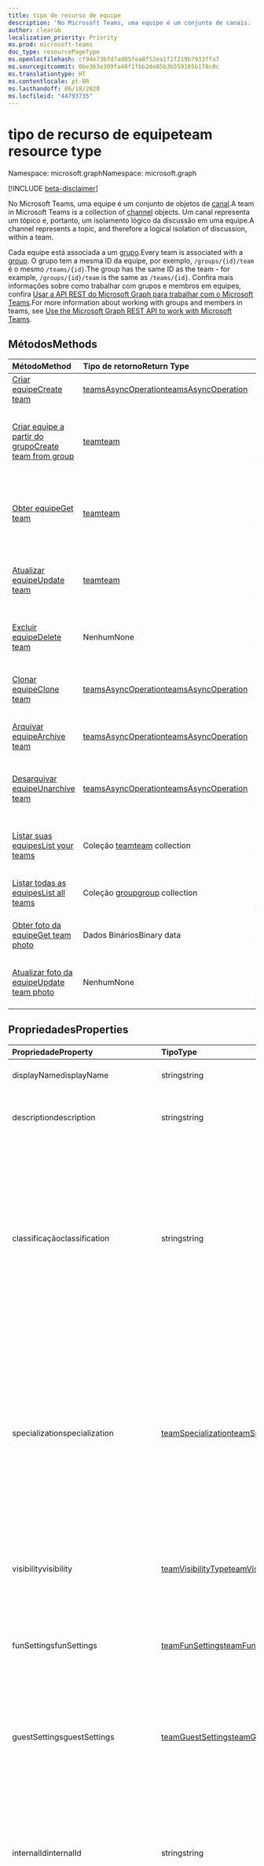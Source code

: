```yaml
---
title: tipo de recurso de equipe
description: 'No Microsoft Teams, uma equipe é um conjunto de canais. '
author: clearab
localization_priority: Priority
ms.prod: microsoft-teams
doc_type: resourcePageType
ms.openlocfilehash: cf94e73bfd7ad05fea8f52ea1f2f219b7933ffa7
ms.sourcegitcommit: 0be363e309fa40f1fbb2de85b3b559105b178c0c
ms.translationtype: HT
ms.contentlocale: pt-BR
ms.lasthandoff: 06/18/2020
ms.locfileid: "44793735"
---
```

# <a name="team-resource-type"></a><span data-ttu-id="06d42-103">tipo de recurso de equipe</span><span class="sxs-lookup"><span data-stu-id="06d42-103">team resource type</span></span>

<span data-ttu-id="06d42-104">Namespace: microsoft.graph</span><span class="sxs-lookup"><span data-stu-id="06d42-104">Namespace: microsoft.graph</span></span>

[!INCLUDE [beta-disclaimer](../../includes/beta-disclaimer.md)]

<span data-ttu-id="06d42-105">No Microsoft Teams, uma equipe é um conjunto de objetos de [canal](channel.md).</span><span class="sxs-lookup"><span data-stu-id="06d42-105">A team in Microsoft Teams is a collection of [channel](channel.md) objects.</span></span> <span data-ttu-id="06d42-106">Um canal representa um tópico e, portanto, um isolamento lógico da discussão em uma equipe.</span><span class="sxs-lookup"><span data-stu-id="06d42-106">A channel represents a topic, and therefore a logical isolation of discussion, within a team.</span></span>

<span data-ttu-id="06d42-107">Cada equipe está associada a um [grupo](../resources/group.md).</span><span class="sxs-lookup"><span data-stu-id="06d42-107">Every team is associated with a [group](../resources/group.md).</span></span> <span data-ttu-id="06d42-108">O grupo tem a mesma ID da equipe, por exemplo, `/groups/{id}/team` é o mesmo `/teams/{id}`.</span><span class="sxs-lookup"><span data-stu-id="06d42-108">The group has the same ID as the team - for example, `/groups/{id}/team` is the same as `/teams/{id}`.</span></span> <span data-ttu-id="06d42-109">Confira mais informações sobre como trabalhar com grupos e membros em equipes, confira [Usar a API REST do Microsoft Graph para trabalhar com o Microsoft Teams](teams-api-overview.md).</span><span class="sxs-lookup"><span data-stu-id="06d42-109">For more information about working with groups and members in teams, see [Use the Microsoft Graph REST API to work with Microsoft Teams](teams-api-overview.md).</span></span>

## <a name="methods"></a><span data-ttu-id="06d42-110">Métodos</span><span class="sxs-lookup"><span data-stu-id="06d42-110">Methods</span></span>

| <span data-ttu-id="06d42-111">Método</span><span class="sxs-lookup"><span data-stu-id="06d42-111">Method</span></span>       | <span data-ttu-id="06d42-112">Tipo de retorno</span><span class="sxs-lookup"><span data-stu-id="06d42-112">Return Type</span></span>  |<span data-ttu-id="06d42-113">Descrição</span><span class="sxs-lookup"><span data-stu-id="06d42-113">Description</span></span>|
|:---------------|:--------|:----------|
|[<span data-ttu-id="06d42-114">Criar equipe</span><span class="sxs-lookup"><span data-stu-id="06d42-114">Create team</span></span>](../api/team-post.md) | [<span data-ttu-id="06d42-115">teamsAsyncOperation</span><span class="sxs-lookup"><span data-stu-id="06d42-115">teamsAsyncOperation</span></span>](teamsasyncoperation.md) | <span data-ttu-id="06d42-116">Crie uma equipe do zero.</span><span class="sxs-lookup"><span data-stu-id="06d42-116">Create a team from scratch.</span></span> |
|[<span data-ttu-id="06d42-117">Criar equipe a partir do grupo</span><span class="sxs-lookup"><span data-stu-id="06d42-117">Create team from group</span></span>](../api/team-put-teams.md) | [<span data-ttu-id="06d42-118">team</span><span class="sxs-lookup"><span data-stu-id="06d42-118">team</span></span>](team.md) | <span data-ttu-id="06d42-119">Crie uma nova equipe ou adicione uma equipe a um grupo existente.</span><span class="sxs-lookup"><span data-stu-id="06d42-119">Create a new team, or add a team to an existing group.</span></span>|
|[<span data-ttu-id="06d42-120">Obter equipe</span><span class="sxs-lookup"><span data-stu-id="06d42-120">Get team</span></span>](../api/team-get.md) | [<span data-ttu-id="06d42-121">team</span><span class="sxs-lookup"><span data-stu-id="06d42-121">team</span></span>](team.md) | <span data-ttu-id="06d42-122">Recupere as propriedades e relações da equipe especificada.</span><span class="sxs-lookup"><span data-stu-id="06d42-122">Retrieve the properties and relationships of the specified team.</span></span>|
|[<span data-ttu-id="06d42-123">Atualizar equipe</span><span class="sxs-lookup"><span data-stu-id="06d42-123">Update team</span></span>](../api/team-update.md) | [<span data-ttu-id="06d42-124">team</span><span class="sxs-lookup"><span data-stu-id="06d42-124">team</span></span>](team.md) |<span data-ttu-id="06d42-125">Atualize as propriedades da equipe especificada.</span><span class="sxs-lookup"><span data-stu-id="06d42-125">Update the properties of the specified team.</span></span> |
|[<span data-ttu-id="06d42-126">Excluir equipe</span><span class="sxs-lookup"><span data-stu-id="06d42-126">Delete team</span></span>](/graph/api/group-delete?view=graph-rest-1.0) | <span data-ttu-id="06d42-127">Nenhum</span><span class="sxs-lookup"><span data-stu-id="06d42-127">None</span></span> |<span data-ttu-id="06d42-128">Exclua a equipe e o grupo associado.</span><span class="sxs-lookup"><span data-stu-id="06d42-128">Delete the team and its associated group.</span></span> |
|[<span data-ttu-id="06d42-129">Clonar equipe</span><span class="sxs-lookup"><span data-stu-id="06d42-129">Clone team</span></span>](../api/team-clone.md) | [<span data-ttu-id="06d42-130">teamsAsyncOperation</span><span class="sxs-lookup"><span data-stu-id="06d42-130">teamsAsyncOperation</span></span>](../resources/teamsasyncoperation.md) |<span data-ttu-id="06d42-131">Copie a equipe e o grupo associado.</span><span class="sxs-lookup"><span data-stu-id="06d42-131">Copy the team and its associated group.</span></span> |
|[<span data-ttu-id="06d42-132">Arquivar equipe</span><span class="sxs-lookup"><span data-stu-id="06d42-132">Archive team</span></span>](../api/team-archive.md) | [<span data-ttu-id="06d42-133">teamsAsyncOperation</span><span class="sxs-lookup"><span data-stu-id="06d42-133">teamsAsyncOperation</span></span>](../resources/teamsasyncoperation.md) |<span data-ttu-id="06d42-134">Coloque a equipe em um estado somente leitura.</span><span class="sxs-lookup"><span data-stu-id="06d42-134">Put the team in a read-only state.</span></span> |
|[<span data-ttu-id="06d42-135">Desarquivar equipe</span><span class="sxs-lookup"><span data-stu-id="06d42-135">Unarchive team</span></span>](../api/team-unarchive.md) | [<span data-ttu-id="06d42-136">teamsAsyncOperation</span><span class="sxs-lookup"><span data-stu-id="06d42-136">teamsAsyncOperation</span></span>](../resources/teamsasyncoperation.md) |<span data-ttu-id="06d42-137">Restaure a equipe com um estado de leitura e gravação.</span><span class="sxs-lookup"><span data-stu-id="06d42-137">Restore the team to a read-write state.</span></span> |
|[<span data-ttu-id="06d42-138">Listar suas equipes</span><span class="sxs-lookup"><span data-stu-id="06d42-138">List your teams</span></span>](../api/user-list-joinedteams.md) | <span data-ttu-id="06d42-139">Coleção [team](team.md)</span><span class="sxs-lookup"><span data-stu-id="06d42-139">[team](team.md) collection</span></span> | <span data-ttu-id="06d42-140">Liste as equipes das quais você é membro.</span><span class="sxs-lookup"><span data-stu-id="06d42-140">List the teams you are a member of.</span></span> |
|[<span data-ttu-id="06d42-141">Listar todas as equipes</span><span class="sxs-lookup"><span data-stu-id="06d42-141">List all teams</span></span>](/graph/teams-list-all-teams) | <span data-ttu-id="06d42-142">Coleção [group](group.md)</span><span class="sxs-lookup"><span data-stu-id="06d42-142">[group](group.md) collection</span></span> | <span data-ttu-id="06d42-143">Liste todos os grupos que têm equipes.</span><span class="sxs-lookup"><span data-stu-id="06d42-143">List all groups that have teams.</span></span> |
|[<span data-ttu-id="06d42-144">Obter foto da equipe</span><span class="sxs-lookup"><span data-stu-id="06d42-144">Get team photo</span></span>](../api/team-get-photo.md) | <span data-ttu-id="06d42-145">Dados Binários</span><span class="sxs-lookup"><span data-stu-id="06d42-145">Binary data</span></span> | <span data-ttu-id="06d42-146">Obter a foto (imagem) de uma equipe.</span><span class="sxs-lookup"><span data-stu-id="06d42-146">Get the photo (picture) for a team.</span></span> |
|[<span data-ttu-id="06d42-147">Atualizar foto da equipe</span><span class="sxs-lookup"><span data-stu-id="06d42-147">Update team photo</span></span>](../api/team-update-photo.md) | <span data-ttu-id="06d42-148">Nenhum</span><span class="sxs-lookup"><span data-stu-id="06d42-148">None</span></span> | <span data-ttu-id="06d42-149">Atualizar a foto (imagem) de uma equipe.</span><span class="sxs-lookup"><span data-stu-id="06d42-149">Update the photo (picture) for a team.</span></span> |

## <a name="properties"></a><span data-ttu-id="06d42-150">Propriedades</span><span class="sxs-lookup"><span data-stu-id="06d42-150">Properties</span></span>

| <span data-ttu-id="06d42-151">Propriedade</span><span class="sxs-lookup"><span data-stu-id="06d42-151">Property</span></span> | <span data-ttu-id="06d42-152">Tipo</span><span class="sxs-lookup"><span data-stu-id="06d42-152">Type</span></span> | <span data-ttu-id="06d42-153">Descrição</span><span class="sxs-lookup"><span data-stu-id="06d42-153">Description</span></span> |
|:---------------|:--------|:----------|
|<span data-ttu-id="06d42-154">displayName</span><span class="sxs-lookup"><span data-stu-id="06d42-154">displayName</span></span>|<span data-ttu-id="06d42-155">string</span><span class="sxs-lookup"><span data-stu-id="06d42-155">string</span></span>| <span data-ttu-id="06d42-156">O nome da equipe.</span><span class="sxs-lookup"><span data-stu-id="06d42-156">The name of the team.</span></span> |
|<span data-ttu-id="06d42-157">description</span><span class="sxs-lookup"><span data-stu-id="06d42-157">description</span></span>|<span data-ttu-id="06d42-158">string</span><span class="sxs-lookup"><span data-stu-id="06d42-158">string</span></span>| <span data-ttu-id="06d42-159">Uma descrição opcional para a equipe.</span><span class="sxs-lookup"><span data-stu-id="06d42-159">An optional description for the team.</span></span> |
|<span data-ttu-id="06d42-160">classificação</span><span class="sxs-lookup"><span data-stu-id="06d42-160">classification</span></span>|<span data-ttu-id="06d42-161">string</span><span class="sxs-lookup"><span data-stu-id="06d42-161">string</span></span>| <span data-ttu-id="06d42-162">Um rótulo opcional.</span><span class="sxs-lookup"><span data-stu-id="06d42-162">An optional label.</span></span> <span data-ttu-id="06d42-163">Normalmente descreve a confidencialidade da empresa ou dos dados da equipe.</span><span class="sxs-lookup"><span data-stu-id="06d42-163">Typically describes the data or business sensitivity of the team.</span></span> <span data-ttu-id="06d42-164">Deve coincidir com um dos conjuntos predefinidos no diretório do locatário.</span><span class="sxs-lookup"><span data-stu-id="06d42-164">Must match one of a pre-configured set in the tenant's directory.</span></span> |
|<span data-ttu-id="06d42-165">specialization</span><span class="sxs-lookup"><span data-stu-id="06d42-165">specialization</span></span>|[<span data-ttu-id="06d42-166">teamSpecialization</span><span class="sxs-lookup"><span data-stu-id="06d42-166">teamSpecialization</span></span>](teamspecialization.md)| <span data-ttu-id="06d42-167">Opcional.</span><span class="sxs-lookup"><span data-stu-id="06d42-167">Optional.</span></span> <span data-ttu-id="06d42-168">Indica se a equipe destina-se a um caso de uso específico.</span><span class="sxs-lookup"><span data-stu-id="06d42-168">Indicates whether the team is intended for a particular use case.</span></span>  <span data-ttu-id="06d42-169">Cada especialização de equipe tem acesso a comportamentos e experiências exclusivos direcionados ao seu caso de uso.</span><span class="sxs-lookup"><span data-stu-id="06d42-169">Each team specialization has access to unique behaviors and experiences targeted to its use case.</span></span> |
|<span data-ttu-id="06d42-170">visibility</span><span class="sxs-lookup"><span data-stu-id="06d42-170">visibility</span></span>|[<span data-ttu-id="06d42-171">teamVisibilityType</span><span class="sxs-lookup"><span data-stu-id="06d42-171">teamVisibilityType</span></span>](teamvisibilitytype.md)| <span data-ttu-id="06d42-172">A visibilidade de um grupo e equipe.</span><span class="sxs-lookup"><span data-stu-id="06d42-172">The visibility of a the group and team.</span></span> <span data-ttu-id="06d42-173">O padrão é Público.</span><span class="sxs-lookup"><span data-stu-id="06d42-173">Defaults to Public.</span></span> |
|<span data-ttu-id="06d42-174">funSettings</span><span class="sxs-lookup"><span data-stu-id="06d42-174">funSettings</span></span>|[<span data-ttu-id="06d42-175">teamFunSettings</span><span class="sxs-lookup"><span data-stu-id="06d42-175">teamFunSettings</span></span>](teamfunsettings.md) |<span data-ttu-id="06d42-176">Configurações que definem o uso de Giphy, memes e figurinhas na equipe.</span><span class="sxs-lookup"><span data-stu-id="06d42-176">Settings to configure use of Giphy, memes, and stickers in the team.</span></span>|
|<span data-ttu-id="06d42-177">guestSettings</span><span class="sxs-lookup"><span data-stu-id="06d42-177">guestSettings</span></span>|[<span data-ttu-id="06d42-178">teamGuestSettings</span><span class="sxs-lookup"><span data-stu-id="06d42-178">teamGuestSettings</span></span>](teamguestsettings.md) |<span data-ttu-id="06d42-179">Configurações que definem se os convidados podem criar, atualizar ou excluir canais na equipe.</span><span class="sxs-lookup"><span data-stu-id="06d42-179">Settings to configure whether guests can create, update, or delete channels in the team.</span></span>|
|<span data-ttu-id="06d42-180">internalId</span><span class="sxs-lookup"><span data-stu-id="06d42-180">internalId</span></span> | <span data-ttu-id="06d42-181">string</span><span class="sxs-lookup"><span data-stu-id="06d42-181">string</span></span> | <span data-ttu-id="06d42-182">Uma ID exclusiva da equipe, que foi usada em alguns locais, como o log de auditoria da [API da Atividade de Gestão do Office 365](https://docs.microsoft.com/office/office-365-management-api/office-365-management-activity-api-reference).</span><span class="sxs-lookup"><span data-stu-id="06d42-182">A unique ID for the team that has been used in a few places such as the audit log/[Office 365 Management Activity API](https://docs.microsoft.com/office/office-365-management-api/office-365-management-activity-api-reference).</span></span> |
|<span data-ttu-id="06d42-183">isArchived</span><span class="sxs-lookup"><span data-stu-id="06d42-183">isArchived</span></span>|<span data-ttu-id="06d42-184">Booliano</span><span class="sxs-lookup"><span data-stu-id="06d42-184">Boolean</span></span>|<span data-ttu-id="06d42-185">Se essa equipe está no modo somente leitura.</span><span class="sxs-lookup"><span data-stu-id="06d42-185">Whether this team is in read-only mode.</span></span> |
|<span data-ttu-id="06d42-186">memberSettings</span><span class="sxs-lookup"><span data-stu-id="06d42-186">memberSettings</span></span>|[<span data-ttu-id="06d42-187">teamMemberSettings</span><span class="sxs-lookup"><span data-stu-id="06d42-187">teamMemberSettings</span></span>](teammembersettings.md) |<span data-ttu-id="06d42-188">Configurações para configurar se os membros podem executar determinadas ações, por exemplo, criar canais e adicionar bots na equipe.</span><span class="sxs-lookup"><span data-stu-id="06d42-188">Settings to configure whether members can perform certain actions, for example, create channels and add bots, in the team.</span></span>|
|<span data-ttu-id="06d42-189">messagingSettings</span><span class="sxs-lookup"><span data-stu-id="06d42-189">messagingSettings</span></span>|[<span data-ttu-id="06d42-190">teamMessagingSettings</span><span class="sxs-lookup"><span data-stu-id="06d42-190">teamMessagingSettings</span></span>](teammessagingsettings.md) |<span data-ttu-id="06d42-191">Configurações para definir a mensagens e menções na equipe.</span><span class="sxs-lookup"><span data-stu-id="06d42-191">Settings to configure messaging and mentions in the team.</span></span>|
|<span data-ttu-id="06d42-192">discoverySettings</span><span class="sxs-lookup"><span data-stu-id="06d42-192">discoverySettings</span></span>|[<span data-ttu-id="06d42-193">teamDiscoverySettings</span><span class="sxs-lookup"><span data-stu-id="06d42-193">teamDiscoverySettings</span></span>](teamdiscoverysettings.md) |<span data-ttu-id="06d42-194">Configurações de capacidade de descoberta da equipe por outras pessoas.</span><span class="sxs-lookup"><span data-stu-id="06d42-194">Settings to configure team discoverability by others.</span></span>|
|<span data-ttu-id="06d42-195">webUrl</span><span class="sxs-lookup"><span data-stu-id="06d42-195">webUrl</span></span>|<span data-ttu-id="06d42-196">cadeia de caracteres (somente leitura)</span><span class="sxs-lookup"><span data-stu-id="06d42-196">string (readonly)</span></span> | <span data-ttu-id="06d42-197">Um hiperlink que será enviado à equipe no cliente do Microsoft Teams.</span><span class="sxs-lookup"><span data-stu-id="06d42-197">A hyperlink that will go to the team in the Microsoft Teams client.</span></span> <span data-ttu-id="06d42-198">Esta é a URL que você recebe ao clicar com o botão direito do mouse em uma equipe no cliente do Microsoft Teams e escolher **Obter o link para a equipe**.</span><span class="sxs-lookup"><span data-stu-id="06d42-198">This is the URL that you get when you right-click a team in the Microsoft Teams client and select **Get link to team**.</span></span> <span data-ttu-id="06d42-199">Essa URL deve ser tratada como um blob opaco e não analisado.</span><span class="sxs-lookup"><span data-stu-id="06d42-199">This URL should be treated as an opaque blob, and not parsed.</span></span> |
|<span data-ttu-id="06d42-200">classSettings</span><span class="sxs-lookup"><span data-stu-id="06d42-200">classSettings</span></span>|[<span data-ttu-id="06d42-201">teamClassSettings</span><span class="sxs-lookup"><span data-stu-id="06d42-201">teamClassSettings</span></span>](teamclasssettings.md) |<span data-ttu-id="06d42-202">Definir configurações de uma classe.</span><span class="sxs-lookup"><span data-stu-id="06d42-202">Configure settings of a class.</span></span> <span data-ttu-id="06d42-203">Disponível apenas quando a equipe representa uma classe.</span><span class="sxs-lookup"><span data-stu-id="06d42-203">Available only when the team represents a class.</span></span>|

## <a name="relationships"></a><span data-ttu-id="06d42-204">Relações</span><span class="sxs-lookup"><span data-stu-id="06d42-204">Relationships</span></span>

| <span data-ttu-id="06d42-205">Relação</span><span class="sxs-lookup"><span data-stu-id="06d42-205">Relationship</span></span> | <span data-ttu-id="06d42-206">Tipo</span><span class="sxs-lookup"><span data-stu-id="06d42-206">Type</span></span> | <span data-ttu-id="06d42-207">Descrição</span><span class="sxs-lookup"><span data-stu-id="06d42-207">Description</span></span> |
|:---------------|:--------|:----------|
|<span data-ttu-id="06d42-208">channels</span><span class="sxs-lookup"><span data-stu-id="06d42-208">channels</span></span>|<span data-ttu-id="06d42-209">Coleção [channel](channel.md)</span><span class="sxs-lookup"><span data-stu-id="06d42-209">[channel](channel.md) collection</span></span>|<span data-ttu-id="06d42-210">A coleção de canais e mensagens associadas à equipe.</span><span class="sxs-lookup"><span data-stu-id="06d42-210">The collection of channels & messages associated with the team.</span></span>|
|<span data-ttu-id="06d42-211">installedApps</span><span class="sxs-lookup"><span data-stu-id="06d42-211">installedApps</span></span>|<span data-ttu-id="06d42-212">Coleção [teamsAppInstallation](teamsappinstallation.md)</span><span class="sxs-lookup"><span data-stu-id="06d42-212">[teamsAppInstallation](teamsappinstallation.md) collection</span></span>|<span data-ttu-id="06d42-213">Os aplicativos instalados nessa equipe.</span><span class="sxs-lookup"><span data-stu-id="06d42-213">The apps installed in this team.</span></span>|
|<span data-ttu-id="06d42-214">owners</span><span class="sxs-lookup"><span data-stu-id="06d42-214">owners</span></span>|[<span data-ttu-id="06d42-215">user</span><span class="sxs-lookup"><span data-stu-id="06d42-215">user</span></span>](user.md)| <span data-ttu-id="06d42-216">A lista de proprietários desta equipe.</span><span class="sxs-lookup"><span data-stu-id="06d42-216">The list of this team's owners.</span></span> <span data-ttu-id="06d42-217">Atualmente, ao criar uma equipe usando permissões de aplicativo, exatamente um proprietário deve ser especificado.</span><span class="sxs-lookup"><span data-stu-id="06d42-217">Currently, when creating a team using application permissions, exactly one owner must be specified.</span></span> <span data-ttu-id="06d42-218">Ao usar permissões delegadas pelo usuário, nenhum proprietário pode ser especificado (o usuário atual é o proprietário).</span><span class="sxs-lookup"><span data-stu-id="06d42-218">When using user delegated permissions, no owner can be specified (the current user is the owner).</span></span> <span data-ttu-id="06d42-219">O proprietário deve ser especificado como um objeto ID (GUID), não um UPN.</span><span class="sxs-lookup"><span data-stu-id="06d42-219">Owner must be specified as an object ID (GUID), not a UPN.</span></span> |
|<span data-ttu-id="06d42-220">operations</span><span class="sxs-lookup"><span data-stu-id="06d42-220">operations</span></span>|<span data-ttu-id="06d42-221">Coleção [teamsAsyncOperation](teamsasyncoperation.md)</span><span class="sxs-lookup"><span data-stu-id="06d42-221">[teamsAsyncOperation](teamsasyncoperation.md) collection</span></span>| <span data-ttu-id="06d42-222">As operações assíncronas que foram executadas ou estão em execução nesta equipe.</span><span class="sxs-lookup"><span data-stu-id="06d42-222">The async operations that ran or are running on this team.</span></span> | 
|[<span data-ttu-id="06d42-223">primaryChannel</span><span class="sxs-lookup"><span data-stu-id="06d42-223">primaryChannel</span></span>](../api/team-get-primarychannel.md)|[<span data-ttu-id="06d42-224">channel</span><span class="sxs-lookup"><span data-stu-id="06d42-224">channel</span></span>](channel.md)| <span data-ttu-id="06d42-225">O canal geral da equipe.</span><span class="sxs-lookup"><span data-stu-id="06d42-225">The general channel for the team.</span></span> | 
|<span data-ttu-id="06d42-226">Cronograma</span><span class="sxs-lookup"><span data-stu-id="06d42-226">schedule</span></span>|[<span data-ttu-id="06d42-227">Cronograma</span><span class="sxs-lookup"><span data-stu-id="06d42-227">schedule</span></span>](schedule.md)| <span data-ttu-id="06d42-228">Cronograma de turno para essa equipe.</span><span class="sxs-lookup"><span data-stu-id="06d42-228">The schedule of shifts for this team.</span></span>|
|<span data-ttu-id="06d42-229">template</span><span class="sxs-lookup"><span data-stu-id="06d42-229">template</span></span>|[<span data-ttu-id="06d42-230">teamsTemplate</span><span class="sxs-lookup"><span data-stu-id="06d42-230">teamsTemplate</span></span>](teamstemplate.md)| <span data-ttu-id="06d42-231">O modelo usado para criar essa equipe.</span><span class="sxs-lookup"><span data-stu-id="06d42-231">The template this team was created from.</span></span> <span data-ttu-id="06d42-232">Confira os [modelos disponíveis](https://docs.microsoft.com/MicrosoftTeams/get-started-with-teams-templates).</span><span class="sxs-lookup"><span data-stu-id="06d42-232">See [available templates](https://docs.microsoft.com/MicrosoftTeams/get-started-with-teams-templates).</span></span> |

## <a name="json-representation"></a><span data-ttu-id="06d42-233">Representação JSON</span><span class="sxs-lookup"><span data-stu-id="06d42-233">JSON representation</span></span>

<span data-ttu-id="06d42-234">Veja a seguir uma representação JSON do recurso.</span><span class="sxs-lookup"><span data-stu-id="06d42-234">The following is a JSON representation of the resource.</span></span>

><span data-ttu-id="06d42-235">**Observação:** se a equipe for do tipo classe, uma propriedade **classSettings** será aplicada à equipe.</span><span class="sxs-lookup"><span data-stu-id="06d42-235">**Note:** If the team is of type class, a **classSettings** property is applied on the team.</span></span>

<!-- {
  "blockType": "resource",
  "@odata.type": "microsoft.graph.team",
  "baseType": "microsoft.graph.entity"
}-->

```json
{
  "guestSettings": {"@odata.type": "microsoft.graph.teamGuestSettings"},
  "memberSettings": {"@odata.type": "microsoft.graph.teamMemberSettings"},
  "messagingSettings": {"@odata.type": "microsoft.graph.teamMessagingSettings"},
  "funSettings": {"@odata.type": "microsoft.graph.teamFunSettings"},
  "discoverySettings": {"@odata.type": "microsoft.graph.teamDiscoverySettings"},
  "internalId": "string",
  "isArchived": false,
  "webUrl": "string (URL)",
  "displayName": "string",
  "description": "string",
  "classification": "string",
  "specialization": "string",
  "visibility": "string",
  "classSettings": {"@odata.type": "microsoft.graph.teamClassSettings"}
}

```

<!-- uuid: 8fcb5dbc-d5aa-4681-8e31-b001d5168d79
2015-10-25 14:57:30 UTC -->
<!--
{
  "type": "#page.annotation",
  "description": "team resource",
  "keywords": "",
  "section": "documentation",
  "tocPath": "",
  "suppressions": []
}
-->

## <a name="see-also"></a><span data-ttu-id="06d42-236">Confira também</span><span class="sxs-lookup"><span data-stu-id="06d42-236">See also</span></span>

- [<span data-ttu-id="06d42-237">Como criar um grupo com uma equipe</span><span class="sxs-lookup"><span data-stu-id="06d42-237">Creating a group with a team</span></span>](/graph/teams-create-group-and-team)
- [<span data-ttu-id="06d42-238">Usar o API do Microsoft Graph para trabalhar com o Microsoft Teams</span><span class="sxs-lookup"><span data-stu-id="06d42-238">Use the Microsoft Graph API to work with Microsoft Teams</span></span>](teams-api-overview.md)
